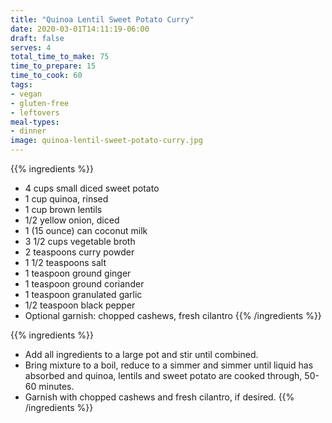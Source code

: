 ```yaml
---
title: "Quinoa Lentil Sweet Potato Curry"
date: 2020-03-01T14:11:19-06:00
draft: false
serves: 4
total_time_to_make: 75
time_to_prepare: 15
time_to_cook: 60
tags:
- vegan
- gluten-free
- leftovers
meal-types:
- dinner
image: quinoa-lentil-sweet-potato-curry.jpg
---
```


{{% ingredients %}}
- 4 cups small diced sweet potato
- 1 cup quinoa, rinsed
- 1 cup brown lentils
- 1/2 yellow onion, diced
- 1 (15 ounce) can coconut milk
- 3 1/2 cups vegetable broth
- 2 teaspoons curry powder
- 1 1/2 teaspoons salt
- 1 teaspoon ground ginger
- 1 teaspoon ground coriander
- 1 teaspoon granulated garlic
- 1/2 teaspoon black pepper
- Optional garnish: chopped cashews, fresh cilantro
{{% /ingredients %}}

{{% ingredients %}}
- Add all ingredients to a large pot and stir until combined.
- Bring mixture to a boil, reduce to a simmer and simmer until liquid has absorbed and quinoa, lentils and sweet potato are cooked through, 50-60 minutes.
- Garnish with chopped cashews and fresh cilantro, if desired.
{{% /ingredients %}}
